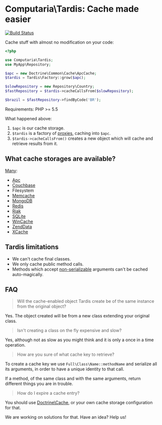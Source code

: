# Computaria\Tardis: Cache made easier
[![Build Status](https://travis-ci.org/computeiros/Tardis.svg?branch=develop)](https://travis-ci.org/computeiros/Tardis)

Cache stuff with almost no modification on your code:

```php
<?php

use Computaria\Tardis;
use MyApp\Repository;

$apc = new Doctrine\Common\Cache\ApcCache;
$tardis = Tardis\Factory::grow($apc);

$slowRepository = new Repository\Country;
$fastRepository = $tardis->cacheCallsFrom($slowRepository);

$brazil = $fastRepository->findByCode('BR');
```

Requirements: PHP >= 5.5

What happened above:

1. `$apc` is our cache storage.
2. `$tardis` is a factory of [proxies][proxy], caching into `$apc`.
3. `$tardis->cacheCallsFrom()` creates a new object which will cache and
   retrieve results from it.

## What cache storages are available?

[Many][doctrine-cache]:

- [Apc](http://php.net/apc)
- [Couchbase](http://www.couchbase.com/)
- Filesystem
- [Memcache](http://php.net/manual/en/book.memcached.php)
- [MongoDB](https://www.mongodb.org/)
- [Redis](http://redis.io/)
- [Riak](http://basho.com/riak/)
- [SQLite](https://sqlite.org/)
- [WinCache](http://php.net/wincache)
- [ZendData](http://files.zend.com/help/Zend-Server/content/data_cache_component.htm)
- [XCache](http://xcache.lighttpd.net/)

## Tardis limitations

- We can't cache final classes.
- We only cache public method calls.
- Methods which accept [non-serializable][serialize] arguments can't
  be cached auto-magically.

## FAQ

> Will the cache-enabled object Tardis create be of the same instance
  from the original object?

Yes. The object created will be from a new class extending your original
class.

> Isn't creating a class on the fly expensive and slow?

Yes, although not as slow as you might think and it is only a once in a
time operation.

> How are you sure of what cache key to retrieve?

To create a cache key we use `Full\Class\Name::methodName` and serialize
all its arguments, in order to have a unique identity to that call.

If a method, of the same class and with the same arguments, return different
things you are in trouble.

> How do I expire a cache entry?

You should use [Doctrine\Cache][doctrine-cache], or your own cache storage
configuration for that.

We are working on solutions for that. Have an idea? Help us!

[proxy]: http://sourcemaking.com/design_patterns/proxy
[doctrine-cache]: https://github.com/doctrine/cache
[serialize]: http://php.net/serialize
